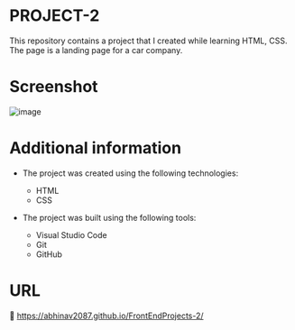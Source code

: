 # PROJECT-2 

This repository contains a project that I created while learning HTML, CSS. The page is a landing page for a car company.  

# Screenshot

![image](https://github.com/ABHINAV2087/FrontEndProjects-2/assets/91676690/108443c1-9536-4a01-853a-9745c0d9dc34)


# Additional information
* The project was created using the following technologies:
    - HTML
    - CSS

* The project was built using the following tools:
    - Visual Studio Code
    - Git
    - GitHub

# URL

 🔗   https://abhinav2087.github.io/FrontEndProjects-2/

